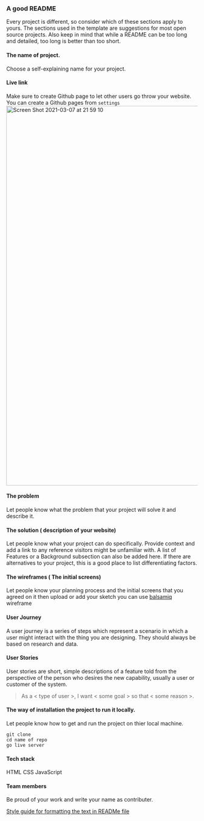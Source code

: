 ### A good README

Every project is different, so consider which of these sections apply to yours. The sections used in the template are suggestions for most open source projects. Also keep in mind that while a README can be too long and detailed, too long is better than too short.
####  The name of project.
  Choose a self-explaining name for your project.
####  Live link
  Make sure to create Github page to let other users go throw your website.
  You can create a Github pages from `settings`
  <img width="998" alt="Screen Shot 2021-03-07 at 21 59 10" src="https://user-images.githubusercontent.com/32449667/110253107-3ddfe180-7f91-11eb-9227-f1a589f99a62.png">
  
####  The problem 
Let people know what the problem that your project will solve it and describe it.

#### The solution ( description of your website)
Let people know what your project can do specifically. Provide context and add a link to any reference visitors might be unfamiliar with. A list of Features or a Background subsection can also be added here. If there are alternatives to your project, this is a good place to list differentiating factors.
#### The wireframes ( The initial screens)
Let people know your planning process and the initial screens that you agreed on it then upload or add your sketch 
you can use [balsamiq](https://balsamiq.com/) wireframe

#### User Journey 
A user journey is a series of steps which represent a scenario in which a user might interact with the thing you are designing. They should always be based on research and data.

#### User Stories
User stories are short, simple descriptions of a feature told from the perspective of the person who desires the new capability, usually a user or customer of the system.

> As a < type of user >, I want < some goal > so that < some reason >.


#### The way of installation the project to run it locally.
Let people know how to get and run the project on thier local machine.
 ```
 git clone
 cd name of repo
 go live server
 ```

#### Tech stack 
HTML
CSS
JavaScript

#### Team members
Be proud of your work and write your name as contributer.  

[Style guide for formatting the text in READMe file](https://guides.github.com/features/mastering-markdown/)
